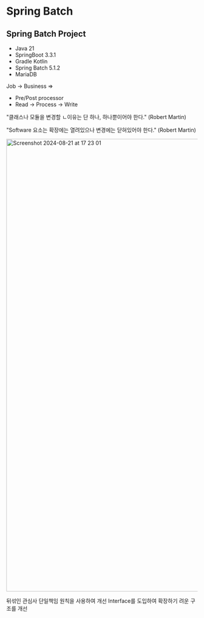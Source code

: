 # Spring Batch
## Spring Batch Project
- Java 21
- SpringBoot 3.3.1
- Gradle Kotlin
- Spring Batch 5.1.2
- MariaDB

Job -> Business => 
- Pre/Post processor
- Read -> Process -> Write

"클래스나 모듈을 변경할 ㄴ이유는 단 하나, 하나뿐이어야 한다." (Robert Martin)

"Software 요소는 확장에는 열려있으나 변경에는 닫혀있어야 한다." (Robert Martin)

<img width="1187" alt="Screenshot 2024-08-21 at 17 23 01" src="https://github.com/user-attachments/assets/09bb03cf-7f11-49ce-b82e-59fb6f36b801">

뒤섞인 관심사 단일책임 원칙을 사용하여 개선
Interface를 도입하여 확장하기 려운 구조를 개선
